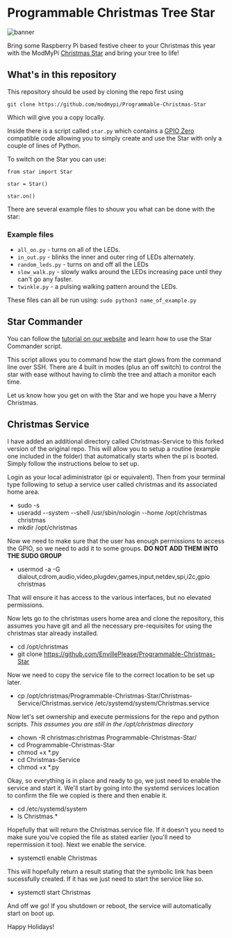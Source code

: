 # Programmable Christmas Tree Star
![banner](https://github.com/modmypi/Programmable-Christmas-Star/blob/master/github_star.png)

Bring some Raspberry Pi based festive cheer to your Christmas this year with the ModMyPi [Christmas Star](https://www.modmypi.com/raspberry-pi-christmas-tree-star) and bring your tree to life!

## What's in this repository

This repository should be used by cloning the repo first using

`git clone https://github.com/modmypi/Programmable-Christmas-Star`

Which will give you a copy locally.

Inside there is a script called `star.py` which contains a [GPIO Zero](https://github.com/RPi-Distro/python-gpiozero) compatible code allowing you to simply create and use the Star with only a couple of lines of Python.

To switch on the Star you can use:

```
from star import Star

star = Star()

star.on()
```

There are several example files to shouw you what can be done with the star:

### Example files

* `all_on.py` - turns on all of the LEDs.
* `in_out.py` - blinks the inner and outer ring of LEDs alternately.
* `random_leds.py` - turns on and off all the LEDs
* `slow_walk.py` - slowly walks around the LEDs increasing pace until they can't go any faster.
* `twinkle.py` - a pulsing walking pattern around the LEDs.

These files can all be run using:
`sudo python3 name_of_example.py`

## Star Commander
You can follow the [tutorial on our website](https://www.modmypi.com/blog/christmas-tree-star-guide) and learn how to use the Star Commander script.

This script allows you to command how the start glows from the command line over SSH. There are 4 built in modes (plus an off switch) to control the star with ease without having to climb the tree and attach a monitor each time.

Let us know how you get on with the Star and we hope you have a Merry Christmas.

## Christmas Service
I have added an additional directory called Christmas-Service to this forked version of the original repo.  This will allow you to setup a routine (example one included in the folder) that automatically starts when the pi is booted.  Simply follow the instructions below to set up.

Login as your local adiministrator (pi or equivalent).  Then from your terminal type following to setup a service user called christmas and its associated home area.
- sudo -s
- useradd --system --shell /usr/sbin/nologin --home /opt/christmas christmas
- mkdir /opt/christmas

Now we need to make sure that the user has enough permissions to access the GPIO, so we need to add it to some groups.  **DO NOT ADD THEM INTO THE SUDO GROUP**
- usermod -a -G dialout,cdrom,audio,video,plugdev,games,input,netdev,spi,i2c,gpio christmas

That will ensure it has access to the various interfaces, but no elevated permissions.

Now lets go to the christmas users home area and clone the repository, this assumes you have git and all the necessary pre-requisites for using the christmas star already installed.
- cd /opt/christmas
- git clone https://github.com/EnvillePlease/Programmable-Christmas-Star

Now we need to copy the service file to the correct location to be set up later.
- cp /opt/christmas/Programmable-Christmas-Star/Christmas-Service/Christmas.service /etc/systemd/system/Christmas.service

Now let's set ownership and execute permissions for the repo and python scripts.  *This assumes you are still in the /opt/christmas directory*
- chown -R christmas:christmas Programmable-Christmas-Star/
- cd Programmable-Christmas-Star
- chmod +x *.py
- cd Christmas-Service
- chmod +x *.py

Okay, so everything is in place and ready to go, we just need to enable the service and start it.  We'll start by going into the systemd services location to confirm the file we copied is there and then enable it.
- cd /etc/systemd/system
- ls Christmas.*

Hopefully that will return the Christmas.service file.  If it doesn't you need to make sure you've copied the file as stated earlier (you'll need to repermission it too). Next we enable the service.
- systemctl enable Christmas

This will hopefully return a result stating that the symbolic link has been sucessfully created.  If it has we just need to start the service like so.
- systemctl start Christmas

And off we go!  If you shutdown or reboot, the service will automatically start on boot up.

Happy Holidays!

